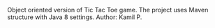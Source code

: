 Object oriented version of Tic Tac Toe game.
The project uses Maven structure with Java 8 settings.
Author: Kamil P.
